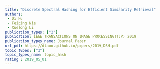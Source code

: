 ```yaml
---  
title: "Discrete Spectral Hashing for Efficient Similarity Retrieval"  
authors:  
 - Di Hu 
 - Feiping Nie  
 - Xuelong Li  
publication_types: ["2"]  
publication: IEEE TRANSACTIONS ON IMAGE PROCESSING(TIP) 2019   
publication_types_name: Journal Paper  
url_pdf: https://dtaoo.github.io/papers/2019_DSH.pdf  
topic_types: ["3"]
topic_types_name: topic_hash
rating : 2019_05_01
---  
```

